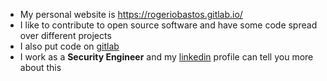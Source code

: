 - My personal website is https://rogeriobastos.gitlab.io/
- I like to contribute to open source software and have some code spread over different projects
- I also put code on [gitlab](https://gitlab.com/rogeriobastos)
- I work as a **Security Engineer** and my [linkedin](https://linkedin.com/in/rogeriocbastos) profile can tell you more about this

